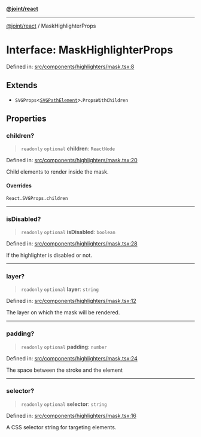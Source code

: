 [**@joint/react**](../README.md)

***

[@joint/react](../README.md) / MaskHighlighterProps

# Interface: MaskHighlighterProps

Defined in: [src/components/highlighters/mask.tsx:8](https://github.com/samuelgja/joint/blob/main/packages/joint-react/src/components/highlighters/mask.tsx#L8)

## Extends

- `SVGProps`\<[`SVGPathElement`](https://developer.mozilla.org/docs/Web/API/SVGPathElement)\>.`PropsWithChildren`

## Properties

### children?

> `readonly` `optional` **children**: `ReactNode`

Defined in: [src/components/highlighters/mask.tsx:20](https://github.com/samuelgja/joint/blob/main/packages/joint-react/src/components/highlighters/mask.tsx#L20)

Child elements to render inside the mask.

#### Overrides

`React.SVGProps.children`

***

### isDisabled?

> `readonly` `optional` **isDisabled**: `boolean`

Defined in: [src/components/highlighters/mask.tsx:28](https://github.com/samuelgja/joint/blob/main/packages/joint-react/src/components/highlighters/mask.tsx#L28)

If the highlighter is disabled or not.

***

### layer?

> `readonly` `optional` **layer**: `string`

Defined in: [src/components/highlighters/mask.tsx:12](https://github.com/samuelgja/joint/blob/main/packages/joint-react/src/components/highlighters/mask.tsx#L12)

The layer on which the mask will be rendered.

***

### padding?

> `readonly` `optional` **padding**: `number`

Defined in: [src/components/highlighters/mask.tsx:24](https://github.com/samuelgja/joint/blob/main/packages/joint-react/src/components/highlighters/mask.tsx#L24)

The space between the stroke and the element

***

### selector?

> `readonly` `optional` **selector**: `string`

Defined in: [src/components/highlighters/mask.tsx:16](https://github.com/samuelgja/joint/blob/main/packages/joint-react/src/components/highlighters/mask.tsx#L16)

A CSS selector string for targeting elements.
